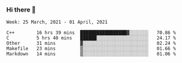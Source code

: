 ### Hi there 👋
<!--START_SECTION:waka-->
```text
Week: 25 March, 2021 - 01 April, 2021

C++        16 hrs 39 mins  █████████████████▓░░░░░░░   70.86 % 
C          5 hrs 40 mins   ██████░░░░░░░░░░░░░░░░░░░   24.17 % 
Other      31 mins         ▓░░░░░░░░░░░░░░░░░░░░░░░░   02.24 % 
Makefile   23 mins         ▒░░░░░░░░░░░░░░░░░░░░░░░░   01.66 % 
Markdown   14 mins         ▒░░░░░░░░░░░░░░░░░░░░░░░░   01.06 % 
```
<!--END_SECTION:waka-->

<p align="center"> </p>


<!--
**thallard/thallard** is a ✨ _special_ ✨ repository because its `README.md` (this file) appears on your GitHub profile.

Here are some ideas to get you started:

- 🔭 I’m currently working on ...
- 🌱 I’m currently learning ...
- 👯 I’m looking to collaborate on ...
- 🤔 I’m looking for help with ...
- 💬 Ask me about ...
- 📫 How to reach me: ...
- 😄 Pronouns: ...
- ⚡ Fun fact: ...
-->
